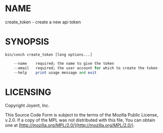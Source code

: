 # NAME

create\_token - create a new api token

# SYNOPSIS

```perl
bin/conch create_token [long options...]

    --name    required; the name to give the token
    --email   required; the user account for which to create the token
    --help    print usage message and exit
```

# LICENSING

Copyright Joyent, Inc.

This Source Code Form is subject to the terms of the Mozilla Public License,
v.2.0. If a copy of the MPL was not distributed with this file, You can obtain
one at [http://mozilla.org/MPL/2.0/](http://mozilla.org/MPL/2.0/).
